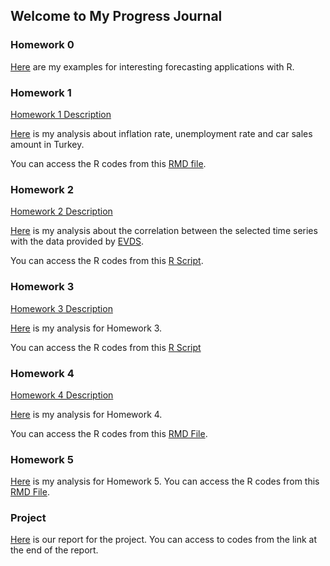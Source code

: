 ## Welcome to My Progress Journal
### Homework 0

[Here](https://bu-ie-360.github.io/fall20-fatmadumlupinar/files/example_homework_0--1-.html) are my examples for interesting forecasting applications with R.

### Homework 1

[Homework 1 Description](https://bu-ie-360.github.io/fall20-fatmadumlupinar/files/hw1/IE360_Fall20_HW1.pdf)

[Here](https://bu-ie-360.github.io/fall20-fatmadumlupinar/files/hw1/IE360_HW1.html) is my analysis about inflation rate, unemployment rate and car sales amount in Turkey.

You can access the R codes from this [RMD file](https://bu-ie-360.github.io/fall20-fatmadumlupinar/files/hw1/IE360_HW1.Rmd).

### Homework 2

[Homework 2 Description](https://bu-ie-360.github.io/fall20-fatmadumlupinar/files/hw2/IE360_Fall20_HW2.pdf) 

[Here](https://bu-ie-360.github.io/fall20-fatmadumlupinar/files/hw2/IE360_HW2.html) is my analysis about the correlation between the selected time series with the data provided by [EVDS](https://evds2.tcmb.gov.tr/). 

You can access the R codes from this [R Script](https://bu-ie-360.github.io/fall20-fatmadumlupinar/files/hw2/hw2draft.R).

### Homework 3

[Homework 3 Description](https://bu-ie-360.github.io/fall20-fatmadumlupinar/files/hw3/IE360_Fall20_HW3.pdf) 

[Here](https://bu-ie-360.github.io/fall20-fatmadumlupinar/files/hw3/IE360_HW3.html) is my analysis for Homework 3.

You can access the R codes from this [R Script](https://bu-ie-360.github.io/fall20-fatmadumlupinar/files/hw3/hw3.R)

### Homework 4

[Homework 4 Description](https://bu-ie-360.github.io/fall20-fatmadumlupinar/files/hw4/IE360_Fall20_HW4.pdf) 

[Here](https://bu-ie-360.github.io/fall20-fatmadumlupinar/files/hw4/IE360_HW4_Report.html) is my analysis for Homework 4.

You can access the R codes from this [RMD File](https://bu-ie-360.github.io/fall20-fatmadumlupinar/files/hw4/IE360_HW4_Report.Rmd). 

### Homework 5


[Here](https://bu-ie-360.github.io/fall20-fatmadumlupinar/files/hw5/IE360_HW5.html) is my analysis for Homework 5. 
You can access the R codes from this [RMD File](https://bu-ie-360.github.io/fall20-fatmadumlupinar/files/hw5/IE360_HW5.Rmd). 


### Project 

[Here](https://bu-ie-360.github.io/fall20-fatmadumlupinar/files/project/IE360_Project_Report.html) is our report for the project. You can access to codes from the link at the end of the report.


